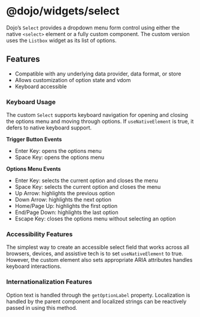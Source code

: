 <span class="citation" data-cites="dojo/widgets/select"><span class="citation" data-cites="dojo/widgets/select"><span class="citation" data-cites="dojo/widgets/select">@dojo/widgets/select</span></span></span>
=================================================================================================================================================================================================================

Dojo’s `Select` provides a dropdown menu form control using either the native `<select>` element or a fully custom component. The custom version uses the `Listbox` widget as its list of options.

Features
--------

-   Compatible with any underlying data provider, data format, or store
-   Allows customization of option state and vdom
-   Keyboard accessible

### Keyboard Usage

The custom `Select` supports keyboard navigation for opening and closing the options menu and moving through options. If `useNativeElement` is true, it defers to native keyboard support.

**Trigger Button Events**

-   Enter Key: opens the options menu
-   Space Key: opens the options menu

**Options Menu Events**

-   Enter Key: selects the current option and closes the menu
-   Space Key: selects the current option and closes the menu
-   Up Arrow: highlights the previous option
-   Down Arrow: highlights the next option
-   Home/Page Up: highlights the first option
-   End/Page Down: highlights the last option
-   Escape Key: closes the options menu without selecting an option

### Accessibility Features

The simplest way to create an accessible select field that works across all browsers, devices, and assistive tech is to set `useNativeElement` to true. However, the custom element also sets appropriate ARIA attributes handles keyboard interactions.

### Internationalization Features

Option text is handled through the `getOptionLabel` property. Localization is handled by the parent component and localized strings can be reactively passed in using this method.
